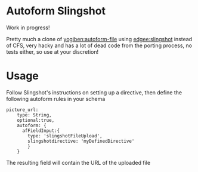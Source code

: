 Autoform Slingshot
==================

Work in progress!

Pretty much a clone of [yogiben:autoform-file](https://atmospherejs.com/yogiben/autoform-file) using [edgee:slingshot](https://atmospherejs.com/edgee/slingshot) instead of CFS, very hacky and has a lot of dead code from the porting process, no tests either, so use at your discretion!

Usage
=====

Follow Slingshot's instructions on setting up a directive, then define the following autoform rules in your schema

```
picture_url:
    type: String,
    optional:true,
    autoform: {
      afFieldInput:{
        type: 'slingshotFileUpload',
        slingshotdirective: 'myDefinedDirective'
        }
    }
```

The resulting field will contain the URL of the uploaded file
